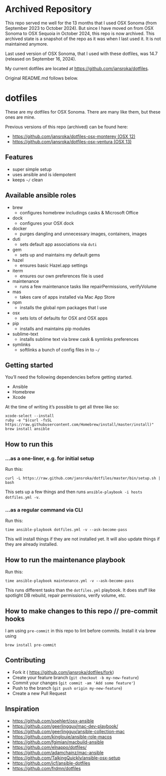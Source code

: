 # Archived Repository

This repo served me well for the 13 months that I used OSX Sonoma (from September 2023 to October 2024). But since I have moved on from OSX Sonoma to OSX Sequoia in October 2024, this repo is now archived. This archived state is a snapshot of the repo as it was when I last used it. It is not maintained anymore.

Last used version of OSX Sonoma, that I used with these dotfiles, was 14.7 (released on September 16, 2024).

My current dotfiles are located at https://github.com/jansroka/dotfiles.

Original README.md follows below.

# dotfiles

These are my dotfiles for OSX Sonoma. There are many like them, but these ones are mine.

Previous versions of this repo (archived) can be found here:

- [https://github.com/jansroka/dotfiles-osx-monterey (OSX 12)](https://github.com/jansroka/dotfiles-osx-monterey)
- [https://github.com/jansroka/dotfiles-osx-ventura (OSX 13)](https://github.com/jansroka/dotfiles-osx-ventura)

## Features

- super simple setup
- uses ansible and is idempotent
- keeps `~/` clean

## Available ansible roles

- brew
  - configures homebrew includings casks & Microsoft Office
- dock
  - configures your OSX dock
- docker
  - purges dangling and unnecessary images, containers, images
- duti
  - sets default app associations via `duti`
- gem
  - sets up and maintains my default gems
- hazel
  - ensures basic Hazel.app settings
- iterm
  - ensures our own preferences file is used
- maintenance
  - runs a few maintenance tasks like repairPermissions, verifyVolume
- mas
  - takes care of apps installed via Mac App Store
- npm
  - installs the global npm packages that I use
- osx
  - sets lots of defaults for OSX and OSX apps
- pip
  - installs and maintains pip modules
- sublime-text
  - installs sublime text via brew cask & symlinks preferences
- symlinks
  - softlinks a bunch of config files in to `~/`

## Getting started

You’ll need the following dependencies before getting started.

- Ansible
- Homebrew
- Xcode

At the time of writing it’s possible to get all three like so:

```
xcode-select --install
ruby -e "$(curl -fsSL https://raw.githubusercontent.com/Homebrew/install/master/install)"
brew install ansible
```

## How to run this

### ...as a one-liner, e.g. for initial setup

Run this:

```
curl -L https://raw.github.com/jansroka/dotfiles/master/bin/setup.sh | bash
```

This sets up a few things and then runs `ansible-playbook -i hosts dotfiles.yml -v`.

### ...as a regular command via CLI

Run this:

```
time ansible-playbook dotfiles.yml -v --ask-become-pass
```

This will install things if they are not installed yet. It will also update things if they are already installed.

## How to run the maintenance playbook

Run this:

```
time ansible-playbook maintenance.yml -v --ask-become-pass
```

This runs different tasks than the `dotfiles.yml` playbook. It does stuff like spotlight DB rebuild, repair permissions, verify volume, etc.

## How to make changes to this repo // pre-commit hooks

I am using `pre-commit` in this repo to lint before commits. Install it via brew using

```
brew install pre-commit
```

## Contributing

- Fork it ( https://github.com/jansroka/dotfiles/fork)
- Create your feature branch (`git checkout -b my-new-feature`)
- Commit your changes (`git commit -am 'Add some feature'`)
- Push to the branch (`git push origin my-new-feature`)
- Create a new Pull Request

## Inspiration

- https://github.com/soehlert/osx-ansible
- https://github.com/geerlingguy/mac-dev-playbook/
- https://github.com/geerlingguy/ansible-collection-mac
- https://github.com/kinglouie/ansible-role-macos
- https://github.com/fgimian/macbuild-ansible
- https://github.com/elnappo/dotfiles/
- https://github.com/adamchainz/mac-ansible
- https://github.com/TalkingQuickly/ansible-osx-setup
- https://github.com/jcf/ansible-dotfiles
- https://github.com/frdmn/dotfiles
